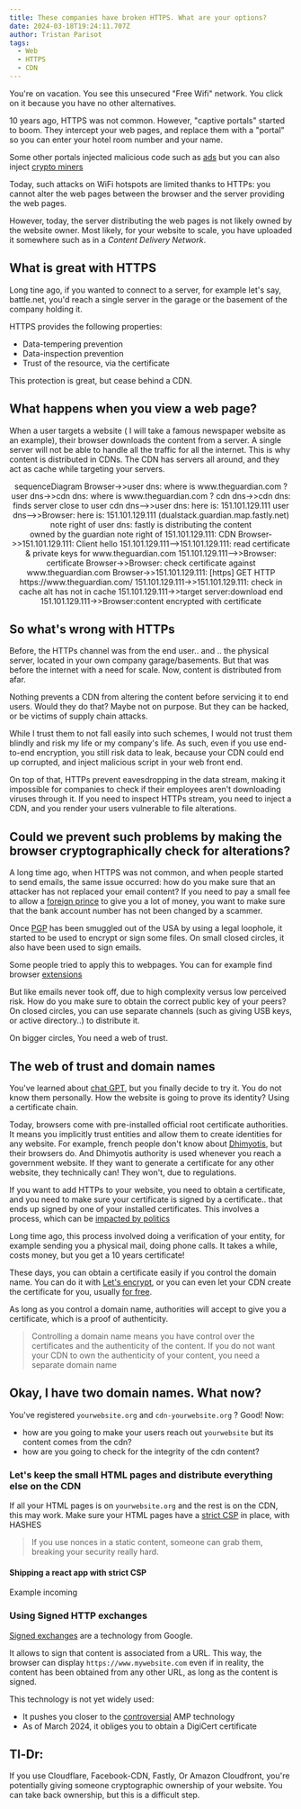 ```yaml
---
title: These companies have broken HTTPS. What are your options?
date: 2024-03-18T19:24:11.707Z
author: Tristan Parisot
tags:
  - Web
  - HTTPS
  - CDN
---
```


You're on vacation. You see this unsecured "Free Wifi" network.
You click on it because you have no other alternatives.

10 years ago, HTTPS was not common. However, "captive portals" started to boom.
They intercept your web pages, and replace them with a "portal" so you can enter
your hotel room number and your name.

Some other portals injected malicious code such as
[ads](https://arstechnica.com/information-technology/2015/08/atts-free-wi-fi-hotspot-injects-extra-ads-on-non-att-websites/)
but you can also inject [crypto miners](https://github.com/arnaucube/coffeeMiner)

Today, such attacks on WiFi hotspots are limited thanks to HTTPs: you cannot alter the web
pages between the browser and the server providing the web pages.

However, today, the server distributing the web pages is not likely owned by
the website owner. Most likely, for your website to scale, you have uploaded
it somewhere such as in a _Content Delivery Network_.

<!-- more -->

## What is great with HTTPS

Long tine ago, if you wanted to connect to a server, for example let's say, battle.net,
you'd reach a single server in the garage or the basement of the company holding it.

HTTPS provides the following properties:

- Data-tempering prevention
- Data-inspection prevention
- Trust of the resource, via the certificate

This protection is great, but cease behind a CDN.

## What happens when you view a web page?

When a user targets a website ( I will take a famous newspaper website as an example),
their browser downloads the content from a server. A single server will not be able
to handle all the traffic for all the internet. This is why content is distributed in
CDNs. The CDN has servers all around, and they act as cache while targeting your servers.

<center>
<div class="mermaid">
sequenceDiagram
  Browser->>user dns: where is www.theguardian.com ?
  user dns->>cdn dns: where is www.theguardian.com ?
  cdn dns->>cdn dns: finds server close to user
  cdn dns-->>user dns: here is: 151.101.129.111
  user dns-->>Browser: here is: 151.101.129.111 (dualstack.guardian.map.fastly.net)
  note right of user dns: fastly is distributing the content<br/> owned by the guardian
  note right of 151.101.129.111: CDN
  Browser->>151.101.129.111: Client hello
  151.101.129.111-->151.101.129.111: read certificate & private keys for www.theguardian.com
  151.101.129.111-->>Browser: certificate
  Browser->>Browser: check certificate against www.theguardian.com
  Browser->>151.101.129.111: [https] GET HTTP https://www.theguardian.com/
  151.101.129.111->>151.101.129.111: check in cache
  alt has not in cache  
    151.101.129.111->>target server:download
  end
  151.101.129.111->>Browser:content encrypted with certificate 
</div>
</center>

## So what's wrong with HTTPs

Before, the HTTPs channel was from the end user.. and .. the physical server, located
in your own company garage/basements. But that was before the internet with a need for
scale. Now, content is distributed from afar.

Nothing prevents a CDN from altering the content before servicing it to end users.
Would they do that? Maybe not on purpose. But they can be hacked, or be victims of supply chain attacks.

While I trust them to not fall easily into such schemes, I would not trust them
blindly and risk my life or my company's life.
As such, even if you use end-to-end encryption, you still risk data to leak, because
your CDN could end up corrupted, and inject malicious script in your web front end.

On top of that, HTTPs prevent eavesdropping in the data stream, making it impossible
for companies to check if their employees aren't downloading viruses through it. If you
need to inspect HTTPs stream, you need to inject a CDN, and you render your users vulnerable to file alterations.

## Could we prevent such problems by making the browser cryptographically check for alterations?

A long time ago, when HTTPS was not common, and when people started to send emails,
the same issue occurred: how do you make sure that an attacker has not replaced your email content?
If you need to pay a small fee to allow a [foreign prince](https://en.wikipedia.org/wiki/Advance-fee_scam)
to give you a lot of money, you want to make sure that the bank account number has not been changed by a scammer.

Once [PGP](https://en.wikipedia.org/wiki/Pretty_Good_Privacy) has been smuggled out
of the USA by using a legal loophole, it started to be used to encrypt or sign some
files. On small closed circles, it also have been used to sign emails.

Some people tried to apply this to webpages. You can for example find browser
[extensions](https://github.com/tasn/webext-signed-pages)

But like emails never took off, due to high complexity versus low perceived risk.
How do you make sure to obtain the correct public key of your peers? On closed
circles, you can use separate channels (such as giving USB keys, or active directory..) to distribute it.

On bigger circles, You need a web of trust.

## The web of trust and domain names

You've learned about [chat GPT](https://www.mozilla.org/en-US/), but you finally decide
to try it. You do not know them personally. How the website is going to prove its identity?
Using a certificate chain.

Today, browsers come with pre-installed official root certificate authorities.
It means you implicitly trust entities and allow them to create identities for any
website. For example, french people don't know about [Dhimyotis](https://www.dhimyotis.com/),
but their browsers do. And Dhimyotis authority is used whenever you reach a government website.
If they want to generate a certificate for any other website, they technically can!
They won't, due to regulations.

If you want to add HTTPs to your website, you need to obtain a certificate, and you need
to make sure your certificate is signed by a certificate.. that ends up signed by one
of your installed certificates. This involves a process, which can be
[impacted by politics](https://www.eff.org/fr/deeplinks/2022/03/you-should-not-trust-russias-new-trusted-root-ca)

Long time ago, this process involved doing a verification of your entity, for example
sending you a physical mail, doing phone calls. It takes a while, costs money, but you get a 10 years certificate!

These days, you can obtain a certificate easily if you control the domain name.
You can do it with [Let's encrypt](https://doc.traefik.io/traefik/user-guides/docker-compose/acme-dns/),
or you can even let your CDN create the certificate for you,
usually [for free](https://www.cloudflare.com/application-services/products/ssl/).

As long as you control a domain name, authorities will accept to give you a certificate, which is a proof of authenticity.

> Controlling a domain name means you have control over the certificates and the authenticity of the content.
> If you do not want your CDN to own the authenticity of your content, you need a separate domain name

## Okay, I have two domain names. What now?

You've registered `yourwebsite.org` and `cdn-yourwebsite.org` ? Good!
Now:

- how are you going to make your users reach out `yourwebsite` but its content comes from the cdn?
- how are you going to check for the integrity of the cdn content?

### Let's keep the small HTML pages and distribute everything else on the CDN

If all your HTML pages is on `yourwebsite.org` and the rest is on the CDN, this may work.
Make sure your HTML pages have a [strict CSP](https://web.dev/articles/strict-csp) in place, with HASHES

> If you use nonces in a static content, someone can grab them, breaking your security really hard.

#### Shipping a react app with strict CSP

Example incoming

### Using Signed HTTP exchanges

[Signed exchanges](https://amp.dev/documentation/guides-and-tutorials/optimize-and-measure/signed-exchange)
are a technology from Google.

It allows to sign that content is associated from a URL. This way, the browser
can display `https://www.mywebsite.com` even if in reality, the content has been
obtained from any other URL, as long as the content is signed.

This technology is not yet widely used:

- It pushes you closer to the [controversial](https://www.theverge.com/23711172/google-amp-accelerated-mobile-pages-search-publishers-lawsuit) AMP technology
- As of March 2024, it obliges you to obtain a DigiCert certificate

## Tl-Dr:

If you use Cloudflare, Facebook-CDN, Fastly, Or Amazon Cloudfront, you're
potentially giving someone cryptographic ownership of your website.
You can take back ownership, but this is a difficult step.
